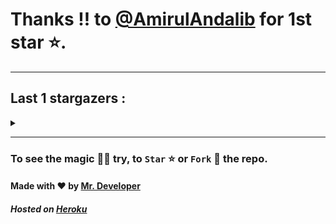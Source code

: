 # Thanks !! to [@AmirulAndalib](https://github.com/AmirulAndalib) for 1st star ⭐.
---

## Last 1 stargazers :
<details><summary></summary>

No. | Profile Pic | Username | Star Number ⭐
| :---: | :---: | :---: | :---:
1. | <img src='https://avatars.githubusercontent.com/u/86344856?v=4'> | [@AmirulAndalib](https://github.com/AmirulAndalib) | 1

</details>

---
### To see the magic 🧚‍♂️ try, to `Star` ⭐ or `Fork` 🍴 the repo.
#### Made with ❤️ by [Mr. Developer](https://github.com/MrBotDeveloper)
##### Hosted on [Heroku](https://heroku.com)